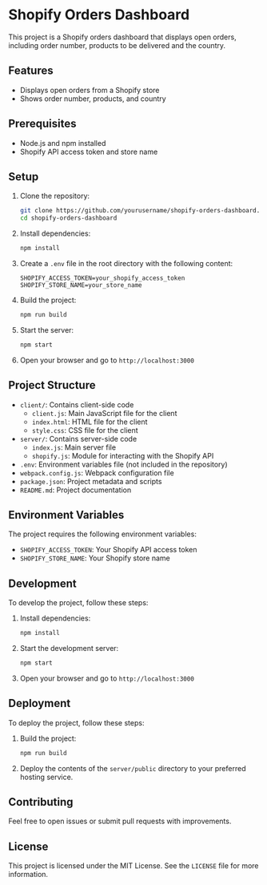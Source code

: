 
# Shopify Orders Dashboard

This project is a Shopify orders dashboard that displays open orders, including order number, products to be delivered and the country.

## Features

- Displays open orders from a Shopify store
- Shows order number, products, and country

## Prerequisites

- Node.js and npm installed
- Shopify API access token and store name

## Setup

1. Clone the repository:
   ```bash
   git clone https://github.com/yourusername/shopify-orders-dashboard.git
   cd shopify-orders-dashboard
   ```

2. Install dependencies:
   ```bash
   npm install
   ```

3. Create a `.env` file in the root directory with the following content:
   ```plaintext
   SHOPIFY_ACCESS_TOKEN=your_shopify_access_token
   SHOPIFY_STORE_NAME=your_store_name
   ```

4. Build the project:
   ```bash
   npm run build
   ```

5. Start the server:
   ```bash
   npm start
   ```

6. Open your browser and go to `http://localhost:3000`

## Project Structure

- `client/`: Contains client-side code
  - `client.js`: Main JavaScript file for the client
  - `index.html`: HTML file for the client
  - `style.css`: CSS file for the client
- `server/`: Contains server-side code
  - `index.js`: Main server file
  - `shopify.js`: Module for interacting with the Shopify API
- `.env`: Environment variables file (not included in the repository)
- `webpack.config.js`: Webpack configuration file
- `package.json`: Project metadata and scripts
- `README.md`: Project documentation

## Environment Variables

The project requires the following environment variables:

- `SHOPIFY_ACCESS_TOKEN`: Your Shopify API access token
- `SHOPIFY_STORE_NAME`: Your Shopify store name

## Development

To develop the project, follow these steps:

1. Install dependencies:
   ```bash
   npm install
   ```

2. Start the development server:
   ```bash
   npm start
   ```

3. Open your browser and go to `http://localhost:3000`

## Deployment

To deploy the project, follow these steps:

1. Build the project:
   ```bash
   npm run build
   ```

2. Deploy the contents of the `server/public` directory to your preferred hosting service.

## Contributing

Feel free to open issues or submit pull requests with improvements.

## License

This project is licensed under the MIT License. See the `LICENSE` file for more information.
